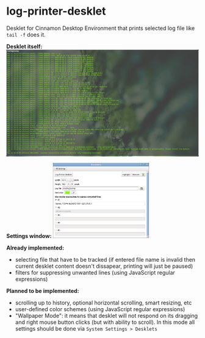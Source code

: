# log-printer-desklet

Desklet for Cinnamon Desktop Environment that prints selected log file like `tail -f` does it.

**Desklet itself:**
<img src="https://github.com/flaz14/log-printer-desklet/blob/master/images/screenshot-full-desklet.png" />

**Settings window:**
<img width="50%" src="https://github.com/flaz14/log-printer-desklet/blob/master/images/screenshot-settings-window.png" />

**Already implemented:**
- selecting file that have to be tracked (if entered file name is invalid then current desklet content doesn't dissapear, printing will just be paused)
- filters for suppressing unwanted lines (using JavaScript regular expressions)

**Planned to be implemented:**
- scrolling up to history, optional horizontal scrolling, smart resizing, etc
- user-defined color schemes (using JavaScript regular expressions)
- "Wallpaper Mode": it means that desklet will not respond on its dragging and right mouse button clicks (but with ability to scroll). In this mode all settings should be done via `System Settings > Desklets`
